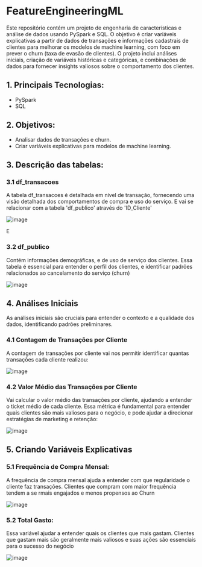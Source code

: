# FeatureEngineeringML
Este repositório contém um projeto de engenharia de características e análise de dados usando PySpark e SQL. O objetivo é criar variáveis explicativas a partir de dados de transações e informações cadastrais de clientes para melhorar os modelos de machine learning, com foco em prever o churn (taxa de evasão de clientes). O projeto inclui análises iniciais, criação de variáveis históricas e categóricas, e combinações de dados para fornecer insights valiosos sobre o comportamento dos clientes.

## 1. Principais Tecnologias:

* PySpark
* SQL

## 2. Objetivos:

* Analisar dados de transações e churn.
* Criar variáveis explicativas para modelos de machine learning.

## 3. Descrição das tabelas: 

### 3.1 df_transacoes

A tabela df_transacoes é detalhada em nível de transação, fornecendo uma visão detalhada dos comportamentos de compra e uso do serviço. E vai se relacionar com a tabela 'df_publico' através do 'ID_Cliente'

![image](https://github.com/danielreinaux/FeatureEngineeringML/assets/91274263/937bd260-4343-4889-a6b2-d2edaf868b44)



E

### 3.2 df_publico

Contém informações demográficas, e de uso de serviço dos clientes.
Essa tabela é essencial para entender o perfil dos clientes, e identificar padrões relacionados ao cancelamento do serviço (churn)

![image](https://github.com/danielreinaux/FeatureEngineeringML/assets/91274263/d4d3c946-3d47-468d-b783-05832309ef62)



## 4. Análises Iniciais

As análises iniciais são cruciais para entender o contexto e a qualidade dos dados, identificando padrões preliminares.

### 4.1 Contagem de Transações por Cliente

A contagem de transações por cliente vai nos permitir identificar quantas transações cada cliente realizou:

![image](https://github.com/danielreinaux/FeatureEngineeringML/assets/91274263/f4906dcb-0e9d-43b4-b4e7-72cdf314e3fb)

### 4.2 Valor Médio das Transações por Cliente

Vai calcular o valor médio das transações por cliente, ajudando a entender o ticket médio de cada cliente.
Essa métrica é fundamental para entender quais clientes são mais valiosos para o negócio, e pode ajudar a direcionar estratégias de marketing e retenção:

![image](https://github.com/danielreinaux/FeatureEngineeringML/assets/91274263/846735c1-2254-4296-ba3c-bf371ba54fe8)

## 5. Criando Variáveis Explicativas

### 5.1 Frequência de Compra Mensal:

A frequência de compra mensal ajuda a entender com que regularidade o cliente faz transações. Clientes que compram com maior frequência tendem a se rmais engajados e menos propensos ao Churn

![image](https://github.com/danielreinaux/FeatureEngineeringML/assets/91274263/3fe96dde-0823-4a84-af2f-22da64b5ceeb)

### 5.2 Total Gasto:

Essa variável ajudar a entender quais os clientes que mais gastam. Clientes que gastam mais são geralmente mais valiosos e suas ações são essenciais para o sucesso do negócio

![image](https://github.com/danielreinaux/FeatureEngineeringML/assets/91274263/c4378578-f38c-46b2-9722-c4486a5a6430)

### 

